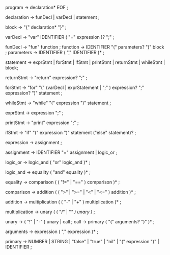 program   → declaration* EOF ;

declaration → funDecl
            | varDecl
            | statement ;
            
block     → "{" declaration* "}" ;

varDecl → "var" IDENTIFIER ( "=" expression )? ";" ;

funDecl -> "fun" function ;
function → IDENTIFIER "(" parameters? ")" block ;
parameters → IDENTIFIER ( "," IDENTIFIER )* ;

statement → exprStmt
          | forStmt
          | ifStmt
          | printStmt
          | returnStmt
          | whileStmt
          | block;

returnStmt -> "return" expression? ";" ;

forStmt -> "for" "(" (varDecl | exprStatement | ";" )
                    expression? ";"
                    expression? ")" statement ;

whileStmt -> "while" "(" expression ")" statement ;

exprStmt  → expression ";" ;

printStmt → "print" expression ";" ;

ifStmt -> "if" "(" expression ")" statement ("else" statement)? ;

expression → assignment ;

assignment → IDENTIFIER "=" assignment
            | logic_or ;

logic_or -> logic_and ( "or" logic_and )* ;

logic_and -> equality ( "and" equality )* ;

equality       → comparison ( ( "!=" | "==" ) comparison )* ;

comparison     → addition ( ( ">" | ">=" | "<" | "<=" ) addition )* ;

addition       → multiplication ( ( "-" | "+" ) multiplication )* ;

multiplication → unary ( ( "/" | "*" ) unary )* ;

unary           → ( "!" | "-" ) unary 
                | call ;
call            → primary ( "(" arguments? ")" )* ;

arguments → expression ( "," expression )* ;

primary        → NUMBER | STRING | "false" | "true" | "nil"
                 | "(" expression ")"
                 | IDENTIFIER ;